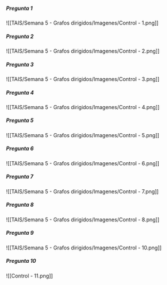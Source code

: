 ##### Pregunta 1
![[TAIS/Semana 5 - Grafos dirigidos/Imagenes/Control - 1.png]]

##### Pregunta 2
![[TAIS/Semana 5 - Grafos dirigidos/Imagenes/Control - 2.png]]

##### Pregunta 3
![[TAIS/Semana 5 - Grafos dirigidos/Imagenes/Control - 3.png]]

##### Pregunta 4
![[TAIS/Semana 5 - Grafos dirigidos/Imagenes/Control - 4.png]]

##### Pregunta 5
![[TAIS/Semana 5 - Grafos dirigidos/Imagenes/Control - 5.png]]

##### Pregunta 6
![[TAIS/Semana 5 - Grafos dirigidos/Imagenes/Control - 6.png]]

##### Pregunta 7
![[TAIS/Semana 5 - Grafos dirigidos/Imagenes/Control - 7.png]]

##### Pregunta 8
![[TAIS/Semana 5 - Grafos dirigidos/Imagenes/Control - 8.png]]

##### Pregunta 9
![[TAIS/Semana 5 - Grafos dirigidos/Imagenes/Control - 10.png]]

##### Pregunta 10
![[Control - 11.png]]